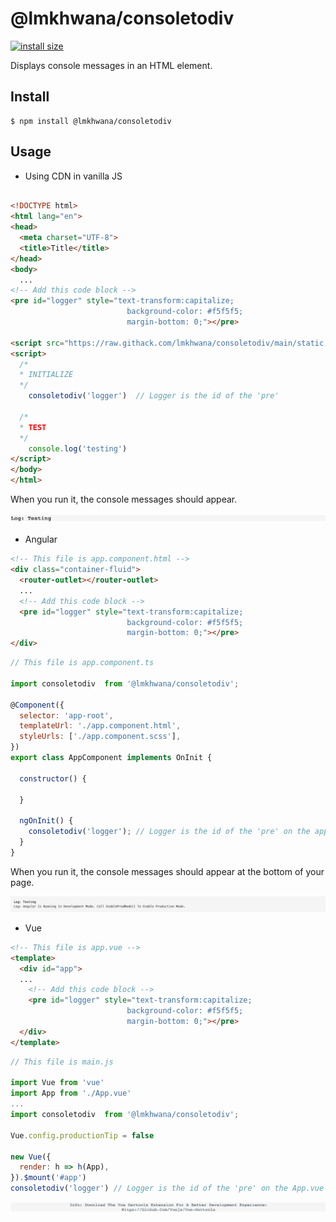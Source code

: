 # @lmkhwana/consoletodiv

[![install size](https://packagephobia.com/badge?p=@lmkhwana/consoletodiv)](https://packagephobia.com/result?p=@lmkhwana/consoletodiv)

Displays console messages in an HTML element.

## Install

```
$ npm install @lmkhwana/consoletodiv
```

## Usage

- Using CDN in vanilla JS

```html

<!DOCTYPE html>
<html lang="en">
<head>
  <meta charset="UTF-8">
  <title>Title</title>
</head>
<body>
  ...
<!-- Add this code block -->
<pre id="logger" style="text-transform:capitalize;
                          background-color: #f5f5f5;
                          margin-bottom: 0;"></pre>

<script src="https://raw.githack.com/lmkhwana/consoletodiv/main/static.js"></script>
<script>
  /*
  * INITIALIZE
  */
    consoletodiv('logger')  // Logger is the id of the 'pre'
    
  /*
  * TEST
  */
    console.log('testing')
</script>
</body>
</html>

```
When you run it, the console messages should appear.

![snapshot - vannila](snapvanilla.png)

- Angular 

```html
<!-- This file is app.component.html -->
<div class="container-fluid">
  <router-outlet></router-outlet>
  ...
  <!-- Add this code block -->
  <pre id="logger" style="text-transform:capitalize;
                          background-color: #f5f5f5;
                          margin-bottom: 0;"></pre>
</div>

```

```js
// This file is app.component.ts 

import consoletodiv  from '@lmkhwana/consoletodiv';

@Component({
  selector: 'app-root',
  templateUrl: './app.component.html',
  styleUrls: ['./app.component.scss'],
})
export class AppComponent implements OnInit {

  constructor() {
   
  }

  ngOnInit() {
    consoletodiv('logger'); // Logger is the id of the 'pre' on the app.component.html
  }
}
```
When you run it, the console messages should appear at the bottom of your page.

![snapshot - angular](snapangular.png)

- Vue 

```html
<!-- This file is app.vue -->
<template>
  <div id="app">
  ...
    <!-- Add this code block -->
    <pre id="logger" style="text-transform:capitalize;
                          background-color: #f5f5f5;
                          margin-bottom: 0;"></pre>
  </div>
</template>

```

```js
// This file is main.js

import Vue from 'vue'
import App from './App.vue'
...
import consoletodiv  from '@lmkhwana/consoletodiv';

Vue.config.productionTip = false

new Vue({
  render: h => h(App),
}).$mount('#app')
consoletodiv('logger') // Logger is the id of the 'pre' on the App.vue

```
![snapshot - vue](snapvue.png)

